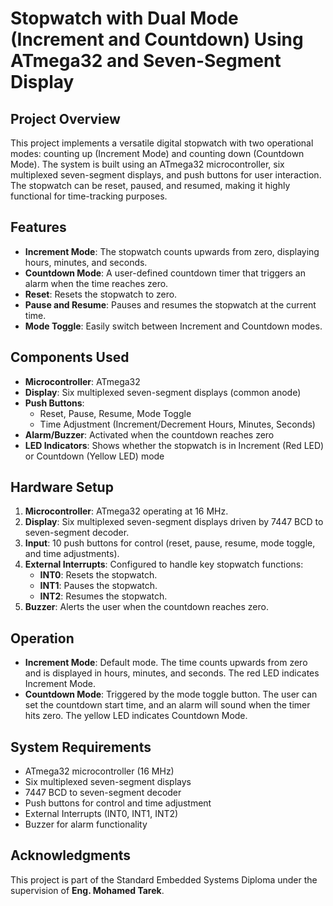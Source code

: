 # Stopwatch with Dual Mode (Increment and Countdown) Using ATmega32 and Seven-Segment Display

## Project Overview

This project implements a versatile digital stopwatch with two operational modes: counting up (Increment Mode) and counting down (Countdown Mode). The system is built using an ATmega32 microcontroller, six multiplexed seven-segment displays, and push buttons for user interaction. The stopwatch can be reset, paused, and resumed, making it highly functional for time-tracking purposes.

## Features

- **Increment Mode**: The stopwatch counts upwards from zero, displaying hours, minutes, and seconds.
- **Countdown Mode**: A user-defined countdown timer that triggers an alarm when the time reaches zero.
- **Reset**: Resets the stopwatch to zero.
- **Pause and Resume**: Pauses and resumes the stopwatch at the current time.
- **Mode Toggle**: Easily switch between Increment and Countdown modes.

## Components Used

- **Microcontroller**: ATmega32
- **Display**: Six multiplexed seven-segment displays (common anode)
- **Push Buttons**:
  - Reset, Pause, Resume, Mode Toggle
  - Time Adjustment (Increment/Decrement Hours, Minutes, Seconds)
- **Alarm/Buzzer**: Activated when the countdown reaches zero
- **LED Indicators**: Shows whether the stopwatch is in Increment (Red LED) or Countdown (Yellow LED) mode

## Hardware Setup

1. **Microcontroller**: ATmega32 operating at 16 MHz.
2. **Display**: Six multiplexed seven-segment displays driven by 7447 BCD to seven-segment decoder.
3. **Input**: 10 push buttons for control (reset, pause, resume, mode toggle, and time adjustments).
4. **External Interrupts**: Configured to handle key stopwatch functions:
   - **INT0**: Resets the stopwatch.
   - **INT1**: Pauses the stopwatch.
   - **INT2**: Resumes the stopwatch.
5. **Buzzer**: Alerts the user when the countdown reaches zero.

## Operation

- **Increment Mode**: Default mode. The time counts upwards from zero and is displayed in hours, minutes, and seconds. The red LED indicates Increment Mode.
- **Countdown Mode**: Triggered by the mode toggle button. The user can set the countdown start time, and an alarm will sound when the timer hits zero. The yellow LED indicates Countdown Mode.

## System Requirements

- ATmega32 microcontroller (16 MHz)
- Six multiplexed seven-segment displays
- 7447 BCD to seven-segment decoder
- Push buttons for control and time adjustment
- External Interrupts (INT0, INT1, INT2)
- Buzzer for alarm functionality

## Acknowledgments

This project is part of the Standard Embedded Systems Diploma under the supervision of **Eng. Mohamed Tarek**.
